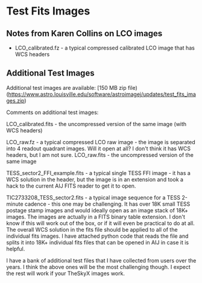 Test Fits Images
================

Notes from Karen Collins on LCO images
--------------------------------------

* LCO_calibrated.fz - a typical compressed calibrated LCO image that has WCS headers

Additional Test Images
----------------------

Additional test images are available: [150 MB zip file)(https://www.astro.louisville.edu/software/astroimagej/updates/test_fits_images.zip)

Comments on additional test images:

LCO_calibrated.fits - the uncompressed version of the same image (with WCS headers)

LCO_raw.fz - a typical compressed LCO raw image - the image is separated into 4 readout quadrant images. Will it open at all? I don't think it has WCS headers, but I am not sure.
LCO_raw.fits - the uncompressed version of the same image

TESS_sector2_FFI_example.fits - a typical single TESS FFI image - it has a WCS solution in the header, but the image is in an extension and took a hack to the current AIJ FITS reader to get it to open.

TIC2733208_TESS_sector2.fits - a typical image sequence for a TESS 2-minute cadence - this one may be challenging. It has over 18K small TESS postage stamp images and would ideally open as an image stack of 18K+ images. The images are actually in a FITS binary table extension. I don't know if this will work out of the box, or if it will even be practical to do at all. The overall WCS solution in the fits file should be applied to all of the individual fits images. I have attached python code that reads the file and splits it into 18K+ individual fits files that can be opened in AIJ in case it is helpful.

I have a bank of additional test files that I have collected from users over the years. I think the above ones will be the most challenging though. I expect the rest will work if your TheSkyX images work.
